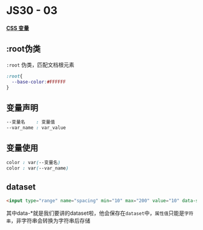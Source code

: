 # JS30 - 03

[**CSS 变量**](https://developer.mozilla.org/zh-CN/docs/Web/CSS/Using_CSS_variables)

## :root伪类

`:root` 伪类，匹配文档根元素

```css
:root{
  --base-color:#FFFFFF
}
```

## 变量声明

```css
--变量名    : 变量值
--var_name : var_value
```

## 变量使用

```css
color : var(--变量名)
color : var(--var_name)
```

## dataset

```html
<input type="range" name="spacing" min="10" max="200" value="10" data-sizing="px">
```

其中data-*就是我们要讲的dataset啦，他会保存在`dataset`中，`属性值`只能是`字符串`，非字符串会转换为字符串后存储